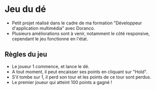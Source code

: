 # Jeu du dé

- Petit projet réalisé dans le cadre de ma formation "Développeur d'application multimédia" avec Doranco.
- Plusieurs améliorations sont à venir, notamment le côté responsive, cependant le jeu fonctionne en l'état.

## Règles du jeu 
- Le joueur 1 commence, et lance le dé.
- A tout moment, il peut encaisser ses points en cliquant sur "Hold".
- S'il tombe sur 1, il perd son tour et les points de ce tour sont perdus.
- Le premier joueur qui atteint 100 points a gagné !